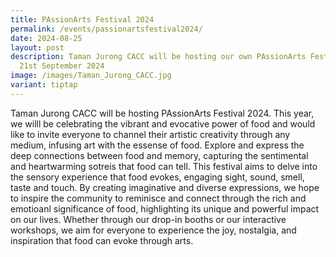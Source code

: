 ```yaml
---
title: PAssionArts Festival 2024
permalink: /events/passionartsfestival2024/
date: 2024-08-25
layout: post
description: Taman Jurong CACC will be hosting our own PAssionArts Festival on
  21st September 2024
image: /images/Taman_Jurong_CACC.jpg
variant: tiptap
---
```

<p>Taman Jurong CACC will be hosting PAssionArts Festival 2024. This year,
we willl be celebrating the vibrant and evocative power of food and would
like to invite everyone to channel their artistic creativity through any
medium, infusing art with the essense of food. Explore and express the
deep connections between food and memory, capturing the sentimental and
heartwarming sotreis that food can tell. This festival aims to delve into
the sensory experience that food evokes, engaging sight, sound, smell,
taste and touch. By creating imaginative and diverse expressions, we hope
to inspire the community to reminisce and connect through the rich and
emotioanl significance of food, highlighting its unique and powerful impact
on our lives. Whether through our drop-in booths or our interactive workshops,
we aim for everyone to experience the joy, nostalgia, and inspiration that
food can evoke through arts.</p>
<p></p>
<p></p>